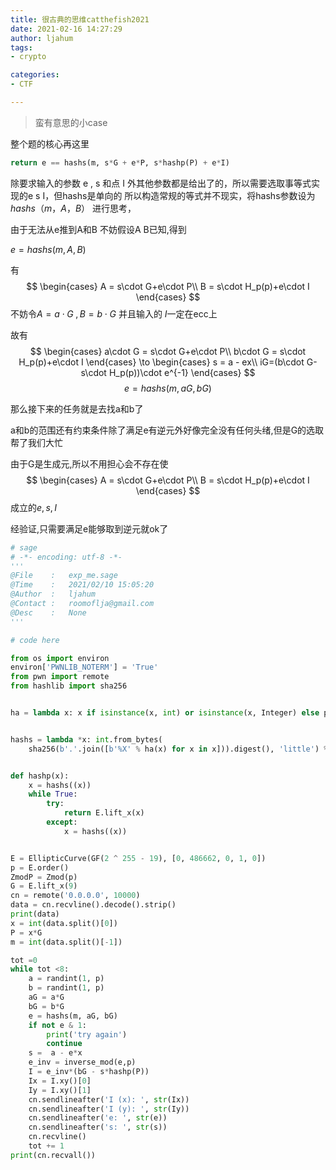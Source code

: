 ```yaml
---
title: 很古典的思维catthefish2021
date: 2021-02-16 14:27:29
author: ljahum 
tags: 
- crypto

categories: 
- CTF

---
```


> 蛮有意思的小case

整个题的核心再这里

```python
return e == hashs(m, s*G + e*P, s*hashp(P) + e*I)
```

除要求输入的参数 e , s 和点 I 外其他参数都是给出了的，所以需要选取事等式实现的e s I，但hashs是单向的
所以构造常规的等式并不现实，将hashs参数设为 $hashs（ m ，A ，B）$ 进行思考，

由于无法从e推到A和B 不妨假设A B已知,得到

$e=hashs(m,A,B)$

有
$$
\begin{cases}
A = s\cdot G+e\cdot P\\
B = s\cdot H_p(p)+e\cdot I
\end{cases}
$$
不妨令$A= a\cdot G\;,B= b\cdot G$ 并且输入的 $I$一定在ecc上

故有
$$
\begin{cases}
a\cdot G = s\cdot G+e\cdot P\\
b\cdot G = s\cdot H_p(p)+e\cdot I
\end{cases}
\to
\begin{cases}
s = a - ex\\
  iG=(b\cdot G-s\cdot H_p(p))\cdot e^{-1} 
\end{cases}
$$
$$e=hashs(m,aG,bG)$$

那么接下来的任务就是去找a和b了

a和b的范围还有约束条件除了满足e有逆元外好像完全没有任何头绪,但是G的选取帮了我们大忙

由于G是生成元,所以不用担心会不存在使
$$
\begin{cases}
A = s\cdot G+e\cdot P\\
B = s\cdot H_p(p)+e\cdot I
\end{cases}
$$
成立的$e ,s, I$

经验证,只需要满足e能够取到逆元就ok了



```python
# sage
# -*- encoding: utf-8 -*-
'''
@File    :   exp_me.sage
@Time    :   2021/02/10 15:05:20
@Author  :   ljahum 
@Contact :   roomoflja@gmail.com
@Desc    :   None
'''

# code here

from os import environ
environ['PWNLIB_NOTERM'] = 'True'
from pwn import remote
from hashlib import sha256


ha = lambda x: x if isinstance(x, int) or isinstance(x, Integer) else product(x.xy())


hashs = lambda *x: int.from_bytes(
    sha256(b'.'.join([b'%X' % ha(x) for x in x])).digest(), 'little') % p


def hashp(x):
    x = hashs((x))
    while True:
        try:
            return E.lift_x(x)
        except:
            x = hashs((x))


E = EllipticCurve(GF(2 ^ 255 - 19), [0, 486662, 0, 1, 0])
p = E.order()
ZmodP = Zmod(p)
G = E.lift_x(9)
cn = remote('0.0.0.0', 10000)
data = cn.recvline().decode().strip()
print(data)
x = int(data.split()[0])
P = x*G
m = int(data.split()[-1])

tot =0 
while tot <8:
    a = randint(1, p)
    b = randint(1, p)
    aG = a*G
    bG = b*G
    e = hashs(m, aG, bG)
    if not e & 1: 
        print('try again')
        continue
    s =  a - e*x
    e_inv = inverse_mod(e,p)
    I = e_inv*(bG - s*hashp(P))
    Ix = I.xy()[0]
    Iy = I.xy()[1]
    cn.sendlineafter('I (x): ', str(Ix))
    cn.sendlineafter('I (y): ', str(Iy))
    cn.sendlineafter('e: ', str(e))
    cn.sendlineafter('s: ', str(s))
    cn.recvline()
    tot += 1
print(cn.recvall())

```

